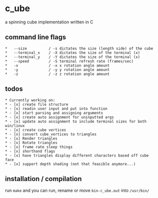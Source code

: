 # c_ube

a spinning cube implementation written in C

## command line flags

    *   --size          / -s dictates the size (length side) of the cube 
    *   --terminal_x    / -X dictates the size of the terminal (x)
    *   --terminal_y    / -Y dictates the size of the terminal (x)
    *   --speed         / -S terminal refresh rate (frames/sec)
    *   -x              / -x x rotation angle amount
    *   -y              / -y y rotation angle amount
    *   -z              / -z z rotation angle amount

## todos

    * Currently working on:
    * - [x] create file structure
    * - [x] readin user input and put into function
    * - [x] start parsing and assigning arguments
    * - [x] create auto assignment for uninputted args
    * - [x] update auto assignment to include terminal sizes for both win/linux
    * - [x] create cube vertices
    * - [x] convert cube_vertices to triangles
    * - [x] Render triangles
    * - [x] Rotate triangles
    * - [x] frame rate sleep things
    * - [x] shorthand flags
    * - [x] have triangles display different characters based off cube face
    * - [x] support depth shading (not that feasible anymore...)

## installation / compilation

run `make` and you can run, rename or move `bin-c_ube.out` into `/usr/bin/`

